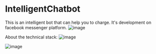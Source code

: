 # IntelligentChatbot
This is an intelligent bot that can help you to charge.
It's development on facebook messenger platform.
![image](https://user-images.githubusercontent.com/88467925/139777942-9c00f6f1-707e-453e-aa51-7674a9a6d58b.png)

About the technical stack:
![image](https://user-images.githubusercontent.com/88467925/139779637-3945d65d-2663-46cd-a767-b46e7fe61d79.png)

![image](https://user-images.githubusercontent.com/88467925/139779734-f74f2ad6-adc3-4077-bab2-e3d9f6d23ebc.png)
